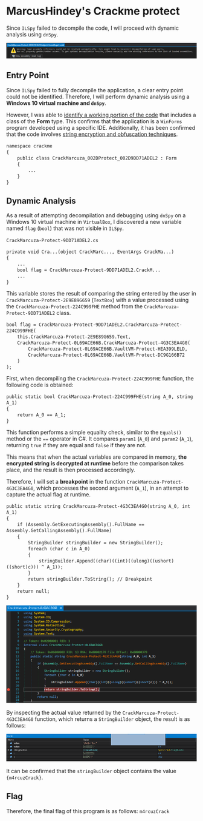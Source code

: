 # MarcusHindey's Crackme protect

Since `ILSpy` failed to decompile the code, I will proceed with dynamic analysis using `dnSpy`.

<img src="decompile_failed.png">

## Entry Point
Since `ILSpy` failed to fully decompile the application, a clear entry point could not be identified. Therefore, I will perform dynamic analysis using a **Windows 10 virtual machine and `dnSpy`**.

However, I was able to <u>identify a working portion of the code</u> that includes a class of the **Form** type. This confirms that the application is a `WinForms` program developed using a specific IDE. Additionally, it has been confirmed that the code involves <u>string encryption and obfuscation techniques</u>.

```CSharp
namespace crackme
{
	public class CrackMarcuza_002DProtect_002D9DD71ADEL2 : Form
	{
        ...
    }
}
```

## Dynamic Analysis
As a result of attempting decompilation and debugging using `dnSpy` on a Windows 10 virtual machine in `VirtualBox`, I discovered a new variable named `flag` (`bool`) that was not visible in `ILSpy`.

`CrackMarcuza-Protect-9DD71ADEL2.cs`
```CSharp
private void Cra...(object CrackMarc..., EventArgs CrackMa...)
{
    ...
    bool flag = CrackMarcuza-Protect-9DD71ADEL2.CrackM...
    ...
}
```

This variable stores the result of comparing the string entered by the user in `CrackMarcuza-Protect-2E9E89G659` (`TextBox`) with a value processed using the `CrackMarcuza-Protect-224C999FHE` method from the `CrackMarcuza-Protect-9DD71ADEL2` class.

```CSharp
bool flag = CrackMarcuza-Protect-9DD71ADEL2.CrackMarcuza-Protect-224C999FHE(
    this.CrackMarcuza-Protect-2E9E89G659.Text,
    CrackMarcuza-Protect-0L69ACE66B.CrackMarcuza-Protect-4G3C3EA4G0(
        CrackMarcuza-Protect-0L69ACE66B.VaultVM-Protect-HEA399LELD,
        CrackMarcuza-Protect-0L69ACE66B.VaultVM-Protect-DC9G166B72
    )
);
```

First, when decompiling the `CrackMarcuza-Protect-224C999FHE` function, the following code is obtained:
```CSharp
public static bool CrackMarcuza-Protect-224C999FHE(string A_0, string A_1)
{
    return A_0 == A_1;
}
```

This function performs a simple equality check, similar to the `Equals()` method or the `==` operator in C#. It compares `param1` (`A_0`) and `param2` (`A_1`), returning `true` if they are equal and `false` if they are not.

This means that when the actual variables are compared in memory, **the encrypted string is decrypted at runtime** before the comparison takes place, and the result is then processed accordingly.

Therefore, I will set a **breakpoint** in the function `CrackMarcuza-Protect-4G3C3EA4G0`, which processes the second argument (`A_1`), in an attempt to capture the actual flag at runtime.

```CSharp
public static string CrackMarcuza-Protect-4G3C3EA4G0(string A_0, int A_1)
{
    if (Assembly.GetExecutingAssembly().FullName == Assembly.GetCallingAssembly().FullName)
    {
        StringBuilder stringBuilder = new StringBuilder();
        foreach (char c in A_0)
        {
            stringBuilder.Append((char)((int)((ulong)((ushort)((short)c))) ^ A_1));
        }
        return stringBuilder.ToString(); // Breakpoint
    }
    return null;
}
```

<img src="breakpoint.png">

By inspecting the actual value returned by the `CrackMarcuza-Protect-4G3C3EA4G0` function, which returns a `StringBuilder` object, the result is as follows:

<img src="debug_result.png">

It can be confirmed that the `stringBuilder` object contains the value `{m4rcuzCrack}`.

## Flag
Therefore, the final flag of this program is as follows: `m4rcuzCrack`